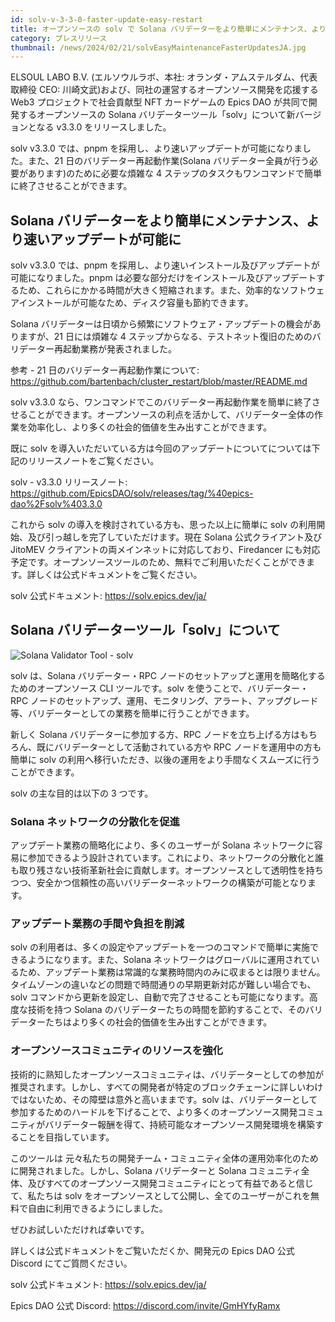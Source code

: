 ```yaml
---
id: solv-v-3-3-0-faster-update-easy-restart
title: オープンソースの solv で Solana バリデーターをより簡単にメンテナンス、より速いアップデートが可能に
category: プレスリリース
thumbnail: /news/2024/02/21/solvEasyMaintenanceFasterUpdatesJA.jpg
---
```


ELSOUL LABO B.V. (エルソウルラボ、本社: オランダ・アムステルダム、代表取締役 CEO: 川崎文武)および、同社の運営するオープンソース開発を応援する Web3 プロジェクトで社会貢献型 NFT カードゲームの Epics DAO が共同で開発するオープンソースの Solana バリデーターツール「solv」について新バージョンとなる v3.3.0 をリリースしました。

solv v3.3.0 では、pnpm を採用し、より速いアップデートが可能になりました。また、21 日のバリデーター再起動作業(Solana バリデーター全員が行う必要があります)のために必要な煩雑な 4 ステップのタスクもワンコマンドで簡単に終了させることができます。

## Solana バリデーターをより簡単にメンテナンス、より速いアップデートが可能に

solv v3.3.0 では、pnpm を採用し、より速いインストール及びアップデートが可能になりました。pnpm は必要な部分だけをインストール及びアップデートするため、これらにかかる時間が大きく短縮されます。また、効率的なソフトウェアインストールが可能なため、ディスク容量も節約できます。

Solana バリデーターは日頃から頻繁にソフトウェア・アップデートの機会がありますが、21 日には煩雑な 4 ステップからなる、テストネット復旧のためのバリデーター再起動業務が発表されました。

参考 - 21 日のバリデーター再起動作業について: https://github.com/bartenbach/cluster_restart/blob/master/README.md

solv v3.3.0 なら、ワンコマンドでこのバリデーター再起動作業を簡単に終了させることができます。オープンソースの利点を活かして、バリデーター全体の作業を効率化し、より多くの社会的価値を生み出すことができます。

既に solv を導入いただいている方は今回のアップデートについてについては下記のリリースノートをご覧ください。

solv - v3.3.0 リリースノート: https://github.com/EpicsDAO/solv/releases/tag/%40epics-dao%2Fsolv%403.3.0

これから solv の導入を検討されている方も、思った以上に簡単に solv の利用開始、及び引っ越しを完了していただけます。現在 Solana 公式クライアント及び JitoMEV クライアントの両メインネットに対応しており、Firedancer にも対応予定です。オープンソースツールのため、無料でご利用いただくことができます。詳しくは公式ドキュメントをご覧ください。

solv 公式ドキュメント: https://solv.epics.dev/ja/

## Solana バリデーターツール「solv」について

![Solana Validator Tool - solv](/news/2024/01/23/solv3ja.jpg)

solv は、Solana バリデーター・RPC ノードのセットアップと運用を簡略化するためのオープンソース CLI ツールです。solv を使うことで、バリデーター・RPC ノードのセットアップ、運用、モニタリング、アラート、アップグレード等、バリデーターとしての業務を簡単に行うことができます。

新しく Solana バリデーターに参加する方、RPC ノードを立ち上げる方はもちろん、既にバリデーターとして活動されている方や RPC ノードを運用中の方も簡単に solv の利用へ移行いただき、以後の運用をより手間なくスムーズに行うことができます。

solv の主な目的は以下の 3 つです。

### Solana ネットワークの分散化を促進

アップデート業務の簡略化により、多くのユーザーが Solana ネットワークに容易に参加できるよう設計されています。これにより、ネットワークの分散化と誰も取り残さない技術革新社会に貢献します。オープンソースとして透明性を持ちつつ、安全かつ信頼性の高いバリデーターネットワークの構築が可能となります。

### アップデート業務の手間や負担を削減

solv の利用者は、多くの設定やアップデートを一つのコマンドで簡単に実施できるようになります。また、Solana ネットワークはグローバルに運用されているため、アップデート業務は常識的な業務時間内のみに収まるとは限りません。タイムゾーンの違いなどの問題で時間通りの早期更新対応が難しい場合でも、solv コマンドから更新を設定し、自動で完了させることも可能になります。高度な技術を持つ Solana のバリデーターたちの時間を節約することで、そのバリデーターたちはより多くの社会的価値を生み出すことができます。

### オープンソースコミュニティのリソースを強化

技術的に熟知したオープンソースコミュニティは、バリデーターとしての参加が推奨されます。しかし、すべての開発者が特定のブロックチェーンに詳しいわけではないため、その障壁は意外と高いままです。solv は、バリデーターとして参加するためのハードルを下げることで、より多くのオープンソース開発コミュニティがバリデーター報酬を得て、持続可能なオープンソース開発環境を構築することを目指しています。

このツールは 元々私たちの開発チーム・コミュニティ全体の運用効率化のために開発されました。しかし、Solana バリデーターと Solana コミュニティ全体、及びすべてのオープンソース開発コミュニティにとって有益であると信じて、私たちは solv をオープンソースとして公開し、全てのユーザーがこれを無料で自由に利用できるようにしました。

ぜひお試しいただければ幸いです。

詳しくは公式ドキュメントをご覧いただくか、開発元の Epics DAO 公式 Discord にてご質問ください。

solv 公式ドキュメント: https://solv.epics.dev/ja/

Epics DAO 公式 Discord: https://discord.com/invite/GmHYfyRamx
